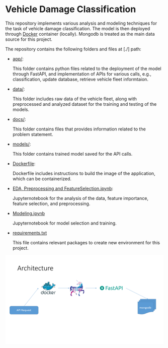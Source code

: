 # Vehicle Damage Classification
This repository implements various analysis and modeling techniques for the task of vehicle damage classification. The model is then deployed through [Docker](https://github.com/adilmukhtar82/PdM/blob/main/Dockerfile) container (locally). Mongodb is treated as the main data source for this project. 

The repository contains the following folders and files at [./] path:
* [app/](https://github.com/adilmukhtar82/PdM/tree/main/app): 

    This folder contains python files related to the deployment of the model through FastAPI, and implementation of APIs for various calls, e.g., classification, update database, retrieve vehicle fleet informtaion.

* [data/](https://github.com/adilmukhtar82/PdM/tree/main/data):

    This folder includes raw data of the vehicle fleet, along with preprocessed and analyzed dataset for the training and testing of the models.

* [docs/](https://github.com/adilmukhtar82/PdM/tree/main/docs):

    This folder contains files that provides information related to the problem statement.

* [models/](https://github.com/adilmukhtar82/PdM/tree/main/models):

    This folder contains trained model saved for the API calls. 

* [Dockerfile](https://github.com/adilmukhtar82/PdM/blob/main/Dockerfile):

    Dockerfile includes instructions to build the image of the application, which can be containerized.

* [EDA, Preprocessing and FeatureSelection.ipynb](https://github.com/adilmukhtar82/PdM/blob/main/EDA%2C%20Preprocessing%20and%20Feature%20Selection.ipynb):
    
    Jupyternotebook for the analysis of the data, feature importance, feature selection, and preprocessing.

* [Modeling.ipynb](https://github.com/adilmukhtar82/PdM/blob/main/Modeling.ipynb)
    
    Jupyternotebook for model selection and training.

* [requirements.txt](https://github.com/adilmukhtar82/PdM/blob/main/requirements.txt)
    
    This file contains relevant packages to create new environment for this project. 


![architecture](https://github.com/adilmukhtar82/PdM/blob/main/architecture.png)